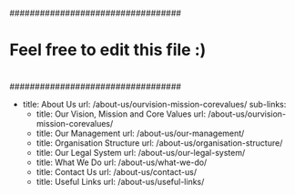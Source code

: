 ##################################
#                                #
# Feel free to edit this file :) #
#                                #
##################################

- title: About Us
  url: /about-us/ourvision-mission-corevalues/
  sub-links:
  - title: Our Vision, Mission and Core Values
    url: /about-us/ourvision-mission-corevalues/
  - title: Our Management
    url: /about-us/our-management/
  - title: Organisation Structure
    url: /about-us/organisation-structure/
  - title: Our Legal System
    url: /about-us/our-legal-system/
  - title: What We Do
    url: /about-us/what-we-do/
  - title: Contact Us
    url: /about-us/contact-us/
  - title: Useful Links
    url: /about-us/useful-links/
